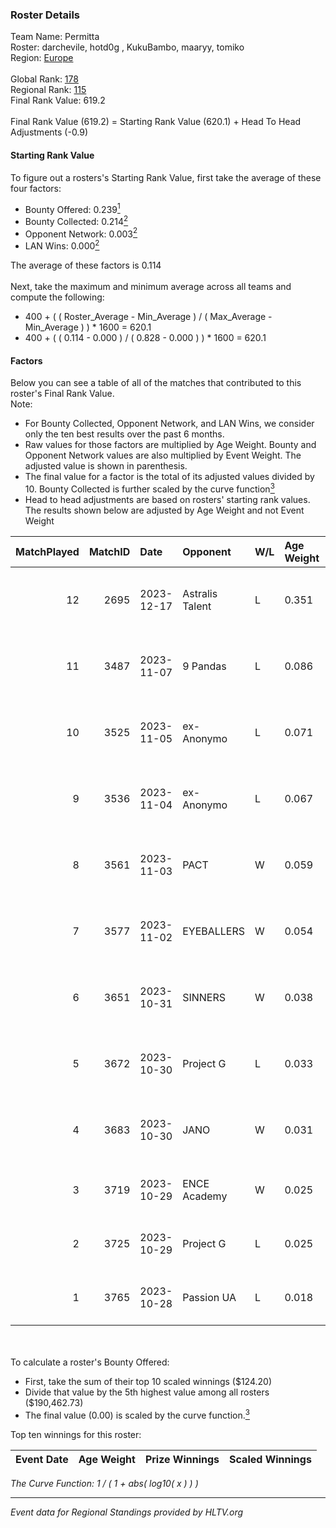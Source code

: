 ### Roster Details<br />
Team Name: Permitta<br />
Roster: darchevile, hotd0g , KukuBambo, maaryy, tomiko<br />
Region: [Europe]( ../standings_europe.md)<br />
<br />
Global Rank: [178](../standings_global.md)<br />
Regional Rank: [115]( ../standings_europe.md)<br />
Final Rank Value:  619.2<br />
<br />
Final Rank Value (619.2) = Starting Rank Value (620.1) + Head To Head Adjustments (-0.9)<br />

#### Starting Rank Value<br />
To figure out a rosters's Starting Rank Value, first take the average of these four factors:<br />
- Bounty Offered: 0.239[<sup>1</sup>](#table2)
- Bounty Collected: 0.214[<sup>2</sup>](#table1)
- Opponent Network: 0.003[<sup>2</sup>](#table1)
- LAN Wins: 0.000[<sup>2</sup>](#table1)

The average of these factors is 0.114<br />
<br />
Next, take the maximum and minimum average across all teams and compute the following:<br />
- 400 + ( ( Roster_Average - Min_Average ) / ( Max_Average - Min_Average ) ) * 1600 = 620.1
- 400 + ( ( 0.114 - 0.000 ) / ( 0.828 - 0.000 ) ) * 1600 = 620.1


#### Factors<br />
Below you can see a table of all of the matches that contributed to this roster's Final Rank Value.<br />
Note:<br />

- For Bounty Collected, Opponent Network, and LAN Wins, we consider only the ten best results over the past 6 months.
- Raw values for those factors are multiplied by Age Weight. Bounty and Opponent Network values are also multiplied by Event Weight. The adjusted value is shown in parenthesis.
- The final value for a factor is the total of its adjusted values divided by 10. Bounty Collected is further scaled by the curve function[<sup>3</sup>](#curveFunction)
- Head to head adjustments are based on rosters' starting rank values. The results shown below are adjusted by Age Weight and not Event Weight
<span id="table1"></span><br />


| MatchPlayed | MatchID | Date       | Opponent        | W/L | Age Weight | Event Weight | Bounty Collected | Opponent Network | LAN Wins  | H2H Adjustment | Participating Roster                            |
| -: | -: | :- | :- | :- | :- | :- | :- | :- | :- | -: | :- |
|          12 |    2695 | 2023-12-17 | Astralis Talent | L   | 0.351      | -            | -                | -                | -         |          -2.47 | darchevile, hotd0g , KukuBambo, maaryy, tomiko  |
|          11 |    3487 | 2023-11-07 | 9 Pandas        | L   | 0.086      | -            | -                | -                | -         |          -0.19 | darchevile, hotd0g , KukuBambo, maaryy, tomiko  |
|          10 |    3525 | 2023-11-05 | ex-Anonymo      | L   | 0.071      | -            | -                | -                | -         |          -0.70 | darchevile, hotd0g , KukuBambo, maaryy, tomiko  |
|           9 |    3536 | 2023-11-04 | ex-Anonymo      | L   | 0.067      | -            | -                | -                | -         |          -0.66 | darchevile, hotd0g , KukuBambo, maaryy, tomiko  |
|           8 |    3561 | 2023-11-03 | PACT            | W   | 0.059      | 0.360        | 0.003 (0.000)    | 0.000 (0.000)    | 0 (0.000) |           0.71 | darchevile, hotd0g , KukuBambo, maaryy, tomiko  |
|           7 |    3577 | 2023-11-02 | EYEBALLERS      | W   | 0.054      | 0.435        | 0.052 (0.001)    | 0.406 (0.010)    | 0 (0.000) |           1.38 | darchevile, hotd0g , KukuBambo, maaryy, tomiko  |
|           6 |    3651 | 2023-10-31 | SINNERS         | W   | 0.038      | 0.435        | 0.043 (0.001)    | 0.779 (0.013)    | 0 (0.000) |           1.10 | darchevile, hotd0g , KukuBambo, maaryy, tomiko  |
|           5 |    3672 | 2023-10-30 | Project G       | L   | 0.033      | -            | -                | -                | -         |          -0.66 | darchevile, hotd0g , maaryy, tomiko, xKacpersky |
|           4 |    3683 | 2023-10-30 | JANO            | W   | 0.031      | 0.143        | 0.001 (0.000)    | 0.220 (0.001)    | 0 (0.000) |           0.52 | darchevile, hotd0g , maaryy, tomiko, xKacpersky |
|           3 |    3719 | 2023-10-29 | ENCE Academy    | W   | 0.025      | 0.435        | 0.016 (0.000)    | 0.265 (0.003)    | 0 (0.000) |           0.62 | Enzo, EXUS, hotd0g , maaryy, tomiko             |
|           2 |    3725 | 2023-10-29 | Project G       | L   | 0.025      | -            | -                | -                | -         |          -0.49 | Enzo, EXUS, hotd0g , maaryy, tomiko             |
|           1 |    3765 | 2023-10-28 | Passion UA      | L   | 0.018      | -            | -                | -                | -         |          -0.09 | Enzo, EXUS, hotd0g , maaryy, tomiko             |

<br />
<span id="table2"></span><br />
To calculate a roster's Bounty Offered:<br />

- First, take the sum of their top 10 scaled winnings ($124.20)
- Divide that value by the 5th highest value among all rosters ($190,462.73)
- The final value (0.00) is scaled by the curve function.[<sup>3</sup>](#curveFunction)

Top ten winnings for this roster:<br />

| Event Date | Age Weight | Prize Winnings | Scaled Winnings |
| :- | -: | :- | :- |


<span id="curveFunction"></span>_The Curve Function: 1 / ( 1 + abs( log10( x ) ) )_<br />

---
_Event data for Regional Standings provided by HLTV.org_<br />
